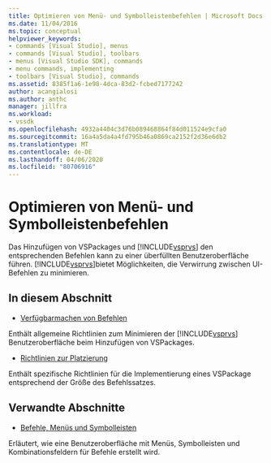 ```yaml
---
title: Optimieren von Menü- und Symbolleistenbefehlen | Microsoft Docs
ms.date: 11/04/2016
ms.topic: conceptual
helpviewer_keywords:
- commands [Visual Studio], menus
- commands [Visual Studio], toolbars
- menus [Visual Studio SDK], commands
- menu commands, implementing
- toolbars [Visual Studio], commands
ms.assetid: 8385f1a6-1e98-4dca-83d2-fcbed7177242
author: acangialosi
ms.author: anthc
manager: jillfra
ms.workload:
- vssdk
ms.openlocfilehash: 4932a4404c3d76b089468864f84d011524e9cfa0
ms.sourcegitcommit: 16a4a5da4a4fd795b46a0869ca2152f2d36e6db2
ms.translationtype: MT
ms.contentlocale: de-DE
ms.lasthandoff: 04/06/2020
ms.locfileid: "80706916"
---
```

# <a name="optimizing-menu-and-toolbar-commands"></a>Optimieren von Menü- und Symbolleistenbefehlen
Das Hinzufügen von VSPackages und [!INCLUDE[vsprvs](../../code-quality/includes/vsprvs_md.md)] den entsprechenden Befehlen kann zu einer überfüllten Benutzeroberfläche führen. [!INCLUDE[vsprvs](../../code-quality/includes/vsprvs_md.md)]bietet Möglichkeiten, die Verwirrung zwischen UI-Befehlen zu minimieren.

## <a name="in-this-section"></a>In diesem Abschnitt
- [Verfügbarmachen von Befehlen](../../extensibility/internals/making-commands-available.md)

 Enthält allgemeine Richtlinien zum Minimieren der [!INCLUDE[vsprvs](../../code-quality/includes/vsprvs_md.md)] Benutzeroberfläche beim Hinzufügen von VSPackages.

- [Richtlinien zur Platzierung](../../extensibility/internals/command-placement-guidelines.md)

 Enthält spezifische Richtlinien für die Implementierung eines VSPackage entsprechend der Größe des Befehlssatzes.

## <a name="related-sections"></a>Verwandte Abschnitte
- [Befehle, Menüs und Symbolleisten](../../extensibility/internals/commands-menus-and-toolbars.md)

 Erläutert, wie eine Benutzeroberfläche mit Menüs, Symbolleisten und Kombinationsfeldern für Befehle erstellt wird.
